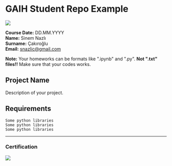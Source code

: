 # GAIH Student Repo Example
![](img/logo.png)

**Course Date:** DD.MM.YYYY  
**Name:** Sinem Nazlı  
**Surname:** Çakıroğlu  
**Email:** snazlic@gmail.com  

**Note:** Your homeworks can be formats like ".ipynb" and ".py". **Not ".txt" files!!** Make sure that your codes works.  

## Project Name
Description of your project.

## Requirements
```
Some python libraries
Some python libraries
Some python libraries
```
---

### Certification
![](img/certificate_ex.png)

